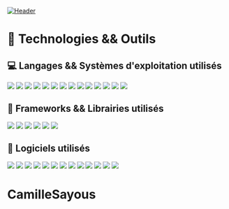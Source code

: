 [![Header](https://github.com/CamilleSA/CamilleSayous/blob/main/HeaderGithub.png "Header")](https://some-url.dev/)

# 🔧 Technologies && Outils
## 💻 Langages && Systèmes d'exploitation utilisés
![](https://img.shields.io/badge/Code-Python-informational?style=flat&logo=python&logoColor=white&color=6e67b6)
![](https://img.shields.io/badge/Code-C-informational?style=flat&logo=c&logoColor=white&color=6e67b6)
![](https://img.shields.io/badge/Code-C++-6e67b6.svg?style=flat&logo=c%2B%2B)
![](https://img.shields.io/badge/Code-CSharp-6e67b6.svg?style=flat&logo=csharp)
![](https://img.shields.io/badge/Code-HTML-6e67b6.svg?style=flat&logo=html5&logoColor=white)
![](https://img.shields.io/badge/Code-CSS-6e67b6.svg?style=flat&logo=css3&logoColor=white)
![](https://img.shields.io/badge/Code-JavaScript-6e67b6.svg?style=flat&logo=javascript&logoColor=white)
![](https://img.shields.io/badge/Code-TypeScript-6e67b6.svg?style=flat&logo=typescript&logoColor=white)
![](https://img.shields.io/badge/Code-JSON-6e67b6.svg?style=flat&logo=json&logoColor=white)
![](https://img.shields.io/badge/Code-Docker-6e67b6.svg?style=flat&logo=docker&logoColor=white)
![](https://img.shields.io/badge/Code-Java-6e67b6.svg?style=flat&logo=java&logoColor=white)
![](https://img.shields.io/badge/Code-PHP-6e67b6.svg?style=flat&logo=php&logoColor=white)
![](https://img.shields.io/badge/OS-Linux-informational?style=flat&logo=linux&logoColor=white&color=6e67b6)
![](https://img.shields.io/badge/OS-Windows-informational?style=flat&logo=windows&logoColor=white&color=6e67b6)

## 📘 Frameworks && Librairies utilisés
![](https://img.shields.io/badge/Framework-ReactJS-informational?style=flat&logo=react&logoColor=white&color=6e67b6)
![](https://img.shields.io/badge/Framework-ReactNative-informational?style=flat&logo=react&logoColor=white&color=6e67b6)
![](https://img.shields.io/badge/Framework-Angular-informational?style=flat&logo=angular&logoColor=white&color=6e67b6)
![](https://img.shields.io/badge/Framework-VueJS-informational?style=flat&logo=vue.js&logoColor=white&color=6e67b6)
![](https://img.shields.io/badge/Framework-Bootstrap-informational?style=flat&logo=bootstrap&logoColor=white&color=6e67b6)
![](https://img.shields.io/badge/Library-JQuery-informational?style=flat&logo=jquery&logoColor=white&color=6e67b6)

## 💽 Logiciels utilisés
![](https://img.shields.io/badge/Software-VsCode-informational?style=flat&logo=visualstudiocode&logoColor=white&color=6e67b6)
![](https://img.shields.io/badge/Software-Unity-informational?style=flat&logo=unity&logoColor=white&color=6e67b6)
![](https://img.shields.io/badge/Software-Blender-informational?style=flat&logo=blender&logoColor=white&color=6e67b6)
![](https://img.shields.io/badge/Software-Jupyter-informational?style=flat&logo=jupyter&logoColor=white&color=6e67b6)
![](https://img.shields.io/badge/Software-Kubernetes-informational?style=flat&logo=kubernetes&logoColor=white&color=6e67b6)
![](https://img.shields.io/badge/Software-Jenkins-informational?style=flat&logo=jenkins&logoColor=white&color=6e67b6)
![](https://img.shields.io/badge/Software-Wordpress-informational?style=flat&logo=wordpress&logoColor=white&color=6e67b6)
![](https://img.shields.io/badge/Software-AndroidStudio-informational?style=flat&logo=androidstudio&logoColor=white&color=6e67b6)
![](https://img.shields.io/badge/Software-Expo-informational?style=flat&logo=expo&logoColor=white&color=6e67b6)
![](https://img.shields.io/badge/Software-Gimp-informational?style=flat&logo=gimp&logoColor=white&color=6e67b6)
![](https://img.shields.io/badge/Software-Git-informational?style=flat&logo=git&logoColor=white&color=6e67b6)
![](https://img.shields.io/badge/Software-Github-informational?style=flat&logo=github&logoColor=white&color=6e67b6)
![](https://img.shields.io/badge/Software-Gitlab-informational?style=flat&logo=gitlab&logoColor=white&color=6e67b6)

# CamilleSayous
